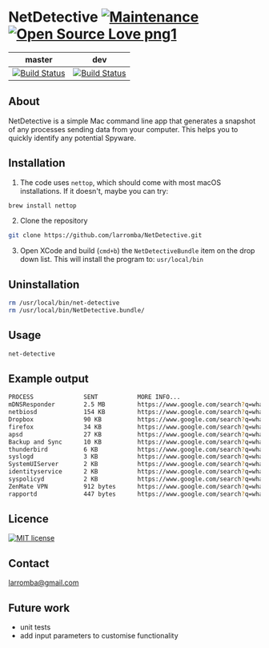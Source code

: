 # NetDetective [![Maintenance](https://img.shields.io/badge/Maintained%3F-yes-green.svg)](https://GitHub.com/Naereen/StrapDown.js/graphs/commit-activity) [![Open Source Love png1](https://badges.frapsoft.com/os/v1/open-source.png?v=103)](https://github.com/ellerbrock/open-source-badges/)

| master  | dev |
| ------------- | ------------- |
| [![Build Status](https://travis-ci.com/larromba/NetDetective.svg?branch=master)](https://travis-ci.com/larromba/NetDetective) | [![Build Status](https://travis-ci.com/larromba/NetDetective.svg?branch=dev)](https://travis-ci.com/larromba/NetDetective) |

## About
NetDetective is a simple Mac command line app that generates a snapshot of any processes sending data from your computer. This helps you to quickly identify any potential Spyware.

## Installation

1. The code uses `nettop`, which should come with most macOS installations. If it doesn't, maybe you can try:

```bash
brew install nettop
```

2. Clone the repository

```bash
git clone https://github.com/larromba/NetDetective.git
```

3. Open XCode and build (`cmd+b`) the `NetDetectiveBundle` item on the drop down list. This will install the program to: `usr/local/bin`

## Uninstallation

```bash
rm /usr/local/bin/net-detective
rm /usr/local/bin/NetDetective.bundle/
```

## Usage

```bash
net-detective
```

## Example output

```bash
PROCESS              SENT           MORE INFO...
mDNSResponder        2.5 MB         https://www.google.com/search?q=what+is+mDNSResponder
netbiosd             154 KB         https://www.google.com/search?q=what+is+netbiosd
Dropbox              90 KB          https://www.google.com/search?q=what+is+Dropbox
firefox              34 KB          https://www.google.com/search?q=what+is+firefox
apsd                 27 KB          https://www.google.com/search?q=what+is+apsd
Backup and Sync      10 KB          https://www.google.com/search?q=what+is+Backup and Sync
thunderbird          6 KB           https://www.google.com/search?q=what+is+thunderbird
syslogd              3 KB           https://www.google.com/search?q=what+is+syslogd
SystemUIServer       2 KB           https://www.google.com/search?q=what+is+SystemUIServer
identityservice      2 KB           https://www.google.com/search?q=what+is+identityservice
syspolicyd           2 KB           https://www.google.com/search?q=what+is+syspolicyd
ZenMate VPN          912 bytes      https://www.google.com/search?q=what+is+ZenMate VPN
rapportd             447 bytes      https://www.google.com/search?q=what+is+rapportd
```

## Licence
[![MIT license](https://img.shields.io/badge/License-MIT-blue.svg)](https://lbesson.mit-license.org/)

## Contact
larromba@gmail.com

## Future work
* unit tests
* add input parameters to customise functionality
